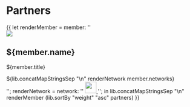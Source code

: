 <div class="team_section">
    <div class="container">
        <div class="row">
            <div class="col-md-12">
                <div class="text-center">
                    <h1 class="section_heading_blue fractal_blue">Partners</h1>
                </div>
            </div>
        </div>
        <div class="row">
          {{ let
            renderMember = member: ''
              <div class="col-md-4 col-xs-12 text-center team_member">
                <img src="/img/${member.image}" />
                <h2 class="sub_heading_blue">${member.name}</h2>
                <p>${member.title}</p>
                ${lib.concatMapStringsSep "\n" renderNetwork member.networks}
              </div> <!-- team_member -->
            '';
            renderNetwork = network: ''
              <a href="${network.url}" target="_blank" rel="external">
                <img src="/img/${network.icon}" width="30px" />
              </a>
            '';
          in
            lib.concatMapStringsSep "\n" renderMember (lib.sortBy "weight" "asc" partners)
          }}
        </div>
    </div>
</div>
